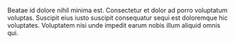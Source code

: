 Beatae id dolore nihil minima est. Consectetur et dolor ad porro voluptatum voluptas. Suscipit eius iusto suscipit consequatur sequi est doloremque hic voluptates. Voluptatem nisi unde impedit earum nobis illum aliquid omnis qui.